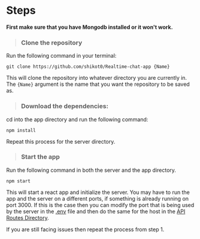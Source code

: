 # Steps

**First make sure that you have Mongodb installed or it won't work.**
> ### Clone the repository
Run the following command in your terminal:
```
git clone https://github.com/shikot0/Realtime-chat-app {Name}
```
This will clone the repository into whatever directory you are currently in.
The `{Name}` argument is the name that you want the repository to be saved as.
> ### Download the dependencies:
cd into the app directory and run the following command:
```
npm install
```
Repeat this process for the server directory.

> ### Start the app
Run the following command in both the server and the app directory.
```
npm start
```
This will start a react app and initialize the server.
You may have to run the app and the server on a different ports, if something is already running on port 3000. If this is the case then you can modify the port that is being used by the server in the [.env](./server/.env) file and then do the same for the host in the [API Routes Directory](./app/src/utils/APIRoutes.js).

If you are still facing issues then repeat the process from step 1.